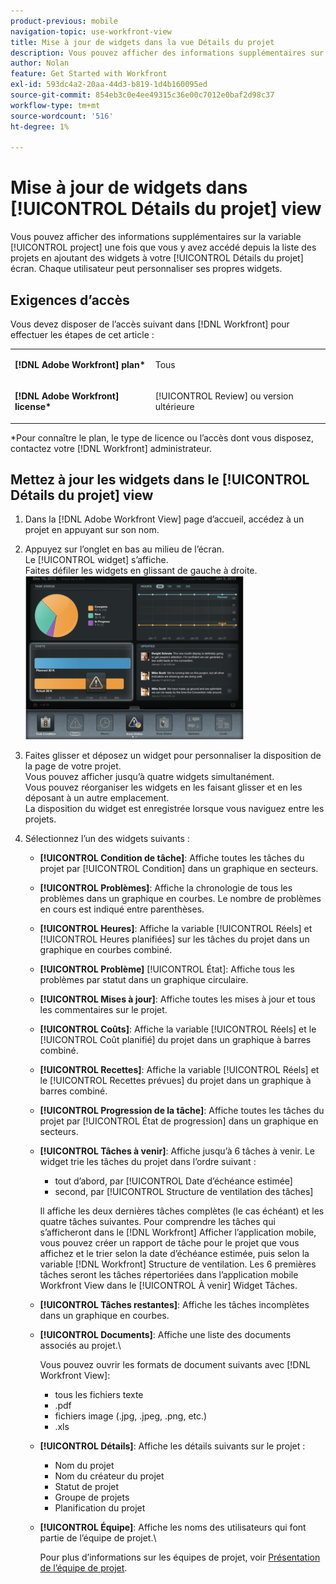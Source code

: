 ```yaml
---
product-previous: mobile
navigation-topic: use-workfront-view
title: Mise à jour de widgets dans la vue Détails du projet
description: Vous pouvez afficher des informations supplémentaires sur la variable [!UICONTROL project] une fois que vous y avez accédé depuis la liste des projets en ajoutant des widgets à votre [!UICONTROL Détails du projet] écran. Chaque utilisateur peut personnaliser ses propres widgets.
author: Nolan
feature: Get Started with Workfront
exl-id: 593dc4a2-20aa-44d3-b819-1d4b160095ed
source-git-commit: 854eb3c0e4ee49315c36e00c7012e0baf2d98c37
workflow-type: tm+mt
source-wordcount: '516'
ht-degree: 1%

---
```


# Mise à jour de widgets dans [!UICONTROL Détails du projet] view

Vous pouvez afficher des informations supplémentaires sur la variable [!UICONTROL project] une fois que vous y avez accédé depuis la liste des projets en ajoutant des widgets à votre [!UICONTROL Détails du projet] écran. Chaque utilisateur peut personnaliser ses propres widgets.

## Exigences d’accès

Vous devez disposer de l’accès suivant dans [!DNL Workfront] pour effectuer les étapes de cet article :

<table style="table-layout:auto"> 
 <col> 
 </col> 
 <col> 
 </col> 
 <tbody> 
  <tr> 
   <td role="rowheader"><strong>[!DNL Adobe Workfront] plan*</strong></td> 
   <td> <p>Tous</p> </td> 
  </tr> 
  <tr> 
   <td role="rowheader"><strong>[!DNL Adobe Workfront] license*</strong></td> 
   <td> <p>[!UICONTROL Review] ou version ultérieure</p> </td> 
  </tr> 
 </tbody> 
</table>

&#42;Pour connaître le plan, le type de licence ou l’accès dont vous disposez, contactez votre [!DNL Workfront] administrateur.

## Mettez à jour les widgets dans le [!UICONTROL Détails du projet] view

1. Dans la [!DNL Adobe Workfront View] page d’accueil, accédez à un projet en appuyant sur son nom.
1. Appuyez sur l’onglet en bas au milieu de l’écran.\
   Le [!UICONTROL widget] s’affiche.\
   Faites défiler les widgets en glissant de gauche à droite.\
   ![](assets/screen-shot-2013-009-11-at-8.25.01-am-350x262.png)

1. Faites glisser et déposez un widget pour personnaliser la disposition de la page de votre projet.\
   Vous pouvez afficher jusqu’à quatre widgets simultanément.\
   Vous pouvez réorganiser les widgets en les faisant glisser et en les déposant à un autre emplacement.\
   La disposition du widget est enregistrée lorsque vous naviguez entre les projets.

1. Sélectionnez l’un des widgets suivants :

   * **[!UICONTROL Condition de tâche]**: Affiche toutes les tâches du projet par [!UICONTROL Condition] dans un graphique en secteurs.
   * **[!UICONTROL Problèmes]**: Affiche la chronologie de tous les problèmes dans un graphique en courbes. Le nombre de problèmes en cours est indiqué entre parenthèses.
   * **[!UICONTROL Heures]**: Affiche la variable [!UICONTROL Réels] et [!UICONTROL Heures planifiées] sur les tâches du projet dans un graphique en courbes combiné.
   * **[!UICONTROL Problème]** [!UICONTROL État]: Affiche tous les problèmes par statut dans un graphique circulaire.
   * **[!UICONTROL Mises à jour]**: Affiche toutes les mises à jour et tous les commentaires sur le projet.
   * **[!UICONTROL Coûts]**: Affiche la variable [!UICONTROL Réels] et le [!UICONTROL Coût planifié] du projet dans un graphique à barres combiné.
   * **[!UICONTROL Recettes]**: Affiche la variable [!UICONTROL Réels] et le [!UICONTROL Recettes prévues] du projet dans un graphique à barres combiné.
   * **[!UICONTROL Progression de la tâche]**: Affiche toutes les tâches du projet par [!UICONTROL État de progression] dans un graphique en secteurs.
   * **[!UICONTROL Tâches à venir]**: Affiche jusqu’à 6 tâches à venir. Le widget trie les tâches du projet dans l’ordre suivant :

      * tout d’abord, par [!UICONTROL Date d’échéance estimée]
      * second, par [!UICONTROL Structure de ventilation des tâches]

      Il affiche les deux dernières tâches complètes (le cas échéant) et les quatre tâches suivantes. Pour comprendre les tâches qui s’afficheront dans le [!DNL Workfront] Afficher l’application mobile, vous pouvez créer un rapport de tâche pour le projet que vous affichez et le trier selon la date d’échéance estimée, puis selon la variable [!DNL Workfront] Structure de ventilation. Les 6 premières tâches seront les tâches répertoriées dans l’application mobile Workfront View dans le [!UICONTROL À venir] Widget Tâches.

   * **[!UICONTROL Tâches restantes]**: Affiche les tâches incomplètes dans un graphique en courbes.
   * **[!UICONTROL Documents]**: Affiche une liste des documents associés au projet.\

      Vous pouvez ouvrir les formats de document suivants avec [!DNL Workfront View]:

      * tous les fichiers texte
      * .pdf
      * fichiers image (.jpg, .jpeg, .png, etc.)
      * .xls
   * **[!UICONTROL Détails]**: Affiche les détails suivants sur le projet :

      * Nom du projet
      * Nom du créateur du projet
      * Statut de projet
      * Groupe de projets
      * Planification du projet
   * **[!UICONTROL Équipe]**: Affiche les noms des utilisateurs qui font partie de l’équipe de projet.\

      Pour plus d’informations sur les équipes de projet, voir [Présentation de l’équipe de projet](../../../manage-work/projects/planning-a-project/project-team-overview.md).
